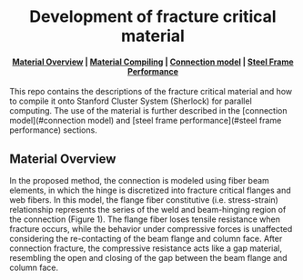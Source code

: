 <!-- prettier-ignore-start -->
<!-- markdownlint-disable -->
<h1 align="center">
    <a>Development of fracture critical material</a>
</h1>

<h4 align="center">
    <a href="#material overview">Material Overview</a> |
     <a href="#material compiling">Material Compiling</a> |
    <a href="#connection model">Connection model</a> |
    <a href="#steel frame performance">Steel Frame Performance</a>
</h4>

<!-- markdownlint-enable -->
<!-- prettier-ignore-end -->

This repo contains the descriptions of the fracture critical material and how to compile it onto Stanford Cluster System (Sherlock) for parallel computing. The use of the material is further described in the [connection model](#connection model) and [steel frame performance](#steel frame performance) sections.

## Material Overview
In the proposed method, the connection is modeled using fiber beam elements, in which the hinge is discretized into fracture critical flanges and web fibers. In this model, the flange fiber constitutive (i.e. stress-strain) relationship represents the series of the weld and beam-hinging region of the connection (Figure 1). The flange fiber loses tensile resistance when fracture occurs, while the behavior under compressive forces is unaffected considering the re-contacting of the beam flange and column face. After connection fracture, the compressive resistance acts like a gap material, resembling the open and closing of the gap between the beam flange and column face.
